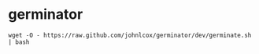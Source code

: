 germinator
==========

`wget -O - https://raw.github.com/johnlcox/germinator/dev/germinate.sh | bash`
